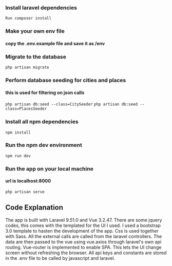 ### Install laravel dependencies

`Run composer install`

### Make your own env file
#### copy the .env.example file and save it as /env

### Migrate to the database

`php artisan migrate`

### Perform database seeding for cities and places
#### this is used for filtering on json calls

`php artisan db:seed --class=CitySeeder`
`php artisan db:seed --class=PlacesSeeder`

### Install all npm dependencies

`npm install`

### Run the npm dev environment

`npm run dev`

### Run the app on your local machine
#### url is localhost:8000
`php artisan serve`


## Code Explanation
The app is built with Laravel 9.51.0 and Vue 3.2.47. There are some jquery codes, this comes with the templated for the UI I used.
I used a bootstrap 3.0 template to hasten the development of the app. Css is used together with Sass.
All the external calls are called from the laravel controllers. The data are then passed to the vue using vue.axios through laravel's own api routing.
Vue-router is implemented to enable SPA. This lets the UI change screen without refreshing the browser. All api keys and constants are stored in the .env file to be called by javascript and laravel.
